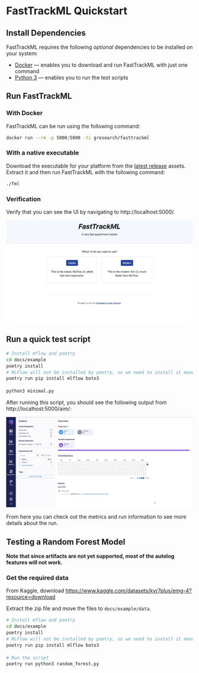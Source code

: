 # FastTrackML Quickstart

## Install Dependencies

FastTrackML requires the following _optional_ dependencies to be installed on your system:

- [Docker](https://docs.docker.com/get-docker/) — enables you to download and run FastTrackML with just one command
- [Python 3](https://www.python.org/downloads/) — enables you to run the test scripts

## Run FastTrackML

### With Docker

FastTrackML can be run using the following command:

```bash
docker run --rm -p 5000:5000 -ti gresearch/fasttrackml
```

### With a native executable

Download the executable for your platform from the [latest release](https://github.com/G-Research/fasttrackml/releases/latest) assets.
Extract it and then run FastTrackML with the following command:

```bash
./fml
```

### Verification

Verify that you can see the UI by navigating to http://localhost:5000/.

![FastTrackML UI](images/main_ui.jpg)

## Run a quick test script

```bash
# Install mflow and poetry
cd docs/example
poetry install
# MLFlow will not be installed by poetry, so we need to install it manually
poetry run pip install mlflow boto3

python3 minimal.py
```

After running this script, you should see the following output from http://localhost:5000/aim/:

![FastTrackML UI](images/runs_ui.jpg)

From here you can check out the metrics and run information to see more details about the run.

## Testing a Random Forest Model

**Note that since artifacts are not yet supported, most of the autolog features will not work.**

### Get the required data

From Kaggle, download https://www.kaggle.com/datasets/kyr7plus/emg-4?resource=download

Extract the zip file and move the files to `docs/example/data`.

```bash
# Install mflow and poetry
cd docs/example
poetry install
# MLFlow will not be installed by poetry, so we need to install it manually
poetry run pip install mlflow boto3

# Run the script
poetry run python3 random_forest.py
```

